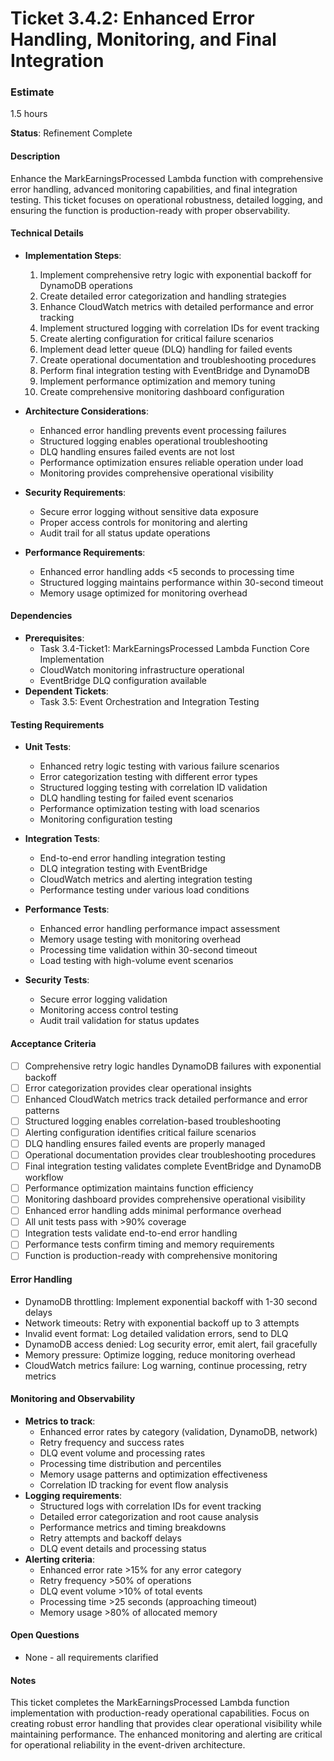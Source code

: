 # Ticket 3.4.2: Enhanced Error Handling, Monitoring, and Final Integration

### Estimate
1.5 hours

**Status**: Refinement Complete

#### Description
Enhance the MarkEarningsProcessed Lambda function with comprehensive error handling, advanced monitoring capabilities, and final integration testing. This ticket focuses on operational robustness, detailed logging, and ensuring the function is production-ready with proper observability.

#### Technical Details
- **Implementation Steps**:
  1. Implement comprehensive retry logic with exponential backoff for DynamoDB operations
  2. Create detailed error categorization and handling strategies
  3. Enhance CloudWatch metrics with detailed performance and error tracking
  4. Implement structured logging with correlation IDs for event tracking
  5. Create alerting configuration for critical failure scenarios
  6. Implement dead letter queue (DLQ) handling for failed events
  7. Create operational documentation and troubleshooting procedures
  8. Perform final integration testing with EventBridge and DynamoDB
  9. Implement performance optimization and memory tuning
  10. Create comprehensive monitoring dashboard configuration

- **Architecture Considerations**:
  - Enhanced error handling prevents event processing failures
  - Structured logging enables operational troubleshooting
  - DLQ handling ensures failed events are not lost
  - Performance optimization ensures reliable operation under load
  - Monitoring provides comprehensive operational visibility

- **Security Requirements**:
  - Secure error logging without sensitive data exposure
  - Proper access controls for monitoring and alerting
  - Audit trail for all status update operations

- **Performance Requirements**:
  - Enhanced error handling adds <5 seconds to processing time
  - Structured logging maintains performance within 30-second timeout
  - Memory usage optimized for monitoring overhead

#### Dependencies
- **Prerequisites**:
  - Task 3.4-Ticket1: MarkEarningsProcessed Lambda Function Core Implementation
  - CloudWatch monitoring infrastructure operational
  - EventBridge DLQ configuration available
- **Dependent Tickets**:
  - Task 3.5: Event Orchestration and Integration Testing

#### Testing Requirements
- **Unit Tests**:
  - Enhanced retry logic testing with various failure scenarios
  - Error categorization testing with different error types
  - Structured logging testing with correlation ID validation
  - DLQ handling testing for failed event scenarios
  - Performance optimization testing with load scenarios
  - Monitoring configuration testing

- **Integration Tests**:
  - End-to-end error handling integration testing
  - DLQ integration testing with EventBridge
  - CloudWatch metrics and alerting integration testing
  - Performance testing under various load conditions

- **Performance Tests**:
  - Enhanced error handling performance impact assessment
  - Memory usage testing with monitoring overhead
  - Processing time validation within 30-second timeout
  - Load testing with high-volume event scenarios

- **Security Tests**:
  - Secure error logging validation
  - Monitoring access control testing
  - Audit trail validation for status updates

#### Acceptance Criteria
- [ ] Comprehensive retry logic handles DynamoDB failures with exponential backoff
- [ ] Error categorization provides clear operational insights
- [ ] Enhanced CloudWatch metrics track detailed performance and error patterns
- [ ] Structured logging enables correlation-based troubleshooting
- [ ] Alerting configuration identifies critical failure scenarios
- [ ] DLQ handling ensures failed events are properly managed
- [ ] Operational documentation provides clear troubleshooting procedures
- [ ] Final integration testing validates complete EventBridge and DynamoDB workflow
- [ ] Performance optimization maintains function efficiency
- [ ] Monitoring dashboard provides comprehensive operational visibility
- [ ] Enhanced error handling adds minimal performance overhead
- [ ] All unit tests pass with >90% coverage
- [ ] Integration tests validate end-to-end error handling
- [ ] Performance tests confirm timing and memory requirements
- [ ] Function is production-ready with comprehensive monitoring

#### Error Handling
- DynamoDB throttling: Implement exponential backoff with 1-30 second delays
- Network timeouts: Retry with exponential backoff up to 3 attempts
- Invalid event format: Log detailed validation errors, send to DLQ
- DynamoDB access denied: Log security error, emit alert, fail gracefully
- Memory pressure: Optimize logging, reduce monitoring overhead
- CloudWatch metrics failure: Log warning, continue processing, retry metrics

#### Monitoring and Observability
- **Metrics to track**:
  - Enhanced error rates by category (validation, DynamoDB, network)
  - Retry frequency and success rates
  - DLQ event volume and processing rates
  - Processing time distribution and percentiles
  - Memory usage patterns and optimization effectiveness
  - Correlation ID tracking for event flow analysis
- **Logging requirements**:
  - Structured logs with correlation IDs for event tracking
  - Detailed error categorization and root cause analysis
  - Performance metrics and timing breakdowns
  - Retry attempts and backoff delays
  - DLQ event details and processing status
- **Alerting criteria**:
  - Enhanced error rate >15% for any error category
  - Retry frequency >50% of operations
  - DLQ event volume >10% of total events
  - Processing time >25 seconds (approaching timeout)
  - Memory usage >80% of allocated memory

#### Open Questions
- None - all requirements clarified

#### Notes
This ticket completes the MarkEarningsProcessed Lambda function implementation with production-ready operational capabilities. Focus on creating robust error handling that provides clear operational visibility while maintaining performance. The enhanced monitoring and alerting are critical for operational reliability in the event-driven architecture. 